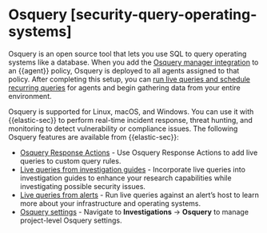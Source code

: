 # Osquery [security-query-operating-systems]

Osquery is an open source tool that lets you use SQL to query operating systems like a database. When you add the [Osquery manager integration](../../../solutions/security/investigate/manage-integration.md) to an {{agent}} policy, Osquery is deployed to all agents assigned to that policy. After completing this setup, you can [run live queries and schedule recurring queries](../../../solutions/security/investigate/osquery.md) for agents and begin gathering data from your entire environment.

Osquery is supported for Linux, macOS, and Windows. You can use it with {{elastic-sec}} to perform real-time incident response, threat hunting, and monitoring to detect vulnerability or compliance issues. The following Osquery features are available from {{elastic-sec}}:

* [Osquery Response Actions](../../../solutions/security/investigate/add-osquery-response-actions.md) - Use Osquery Response Actions to add live queries to custom query rules.
* [Live queries from investigation guides](../../../solutions/security/investigate/run-osquery-from-investigation-guides.md) - Incorporate live queries into investigation guides to enhance your research capabilities while investigating possible security issues.
* [Live queries from alerts](../../../solutions/security/investigate/run-osquery-from-alerts.md) - Run live queries against an alert’s host to learn more about your infrastructure and operating systems.
* [Osquery settings](../../../solutions/security/investigate/osquery.md) - Navigate to **Investigations** → **Osquery** to manage project-level Osquery settings.
